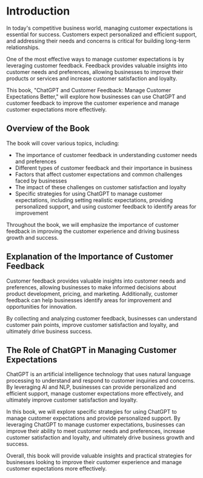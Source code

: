 Introduction
============

In today's competitive business world, managing customer expectations is essential for success. Customers expect personalized and efficient support, and addressing their needs and concerns is critical for building long-term relationships.

One of the most effective ways to manage customer expectations is by leveraging customer feedback. Feedback provides valuable insights into customer needs and preferences, allowing businesses to improve their products or services and increase customer satisfaction and loyalty.

This book, "ChatGPT and Customer Feedback: Manage Customer Expectations Better," will explore how businesses can use ChatGPT and customer feedback to improve the customer experience and manage customer expectations more effectively.

Overview of the Book
--------------------

The book will cover various topics, including:

* The importance of customer feedback in understanding customer needs and preferences
* Different types of customer feedback and their importance in business
* Factors that affect customer expectations and common challenges faced by businesses
* The impact of these challenges on customer satisfaction and loyalty
* Specific strategies for using ChatGPT to manage customer expectations, including setting realistic expectations, providing personalized support, and using customer feedback to identify areas for improvement

Throughout the book, we will emphasize the importance of customer feedback in improving the customer experience and driving business growth and success.

Explanation of the Importance of Customer Feedback
--------------------------------------------------

Customer feedback provides valuable insights into customer needs and preferences, allowing businesses to make informed decisions about product development, pricing, and marketing. Additionally, customer feedback can help businesses identify areas for improvement and opportunities for innovation.

By collecting and analyzing customer feedback, businesses can understand customer pain points, improve customer satisfaction and loyalty, and ultimately drive business success.

The Role of ChatGPT in Managing Customer Expectations
-----------------------------------------------------

ChatGPT is an artificial intelligence technology that uses natural language processing to understand and respond to customer inquiries and concerns. By leveraging AI and NLP, businesses can provide personalized and efficient support, manage customer expectations more effectively, and ultimately improve customer satisfaction and loyalty.

In this book, we will explore specific strategies for using ChatGPT to manage customer expectations and provide personalized support. By leveraging ChatGPT to manage customer expectations, businesses can improve their ability to meet customer needs and preferences, increase customer satisfaction and loyalty, and ultimately drive business growth and success.

Overall, this book will provide valuable insights and practical strategies for businesses looking to improve their customer experience and manage customer expectations more effectively.
